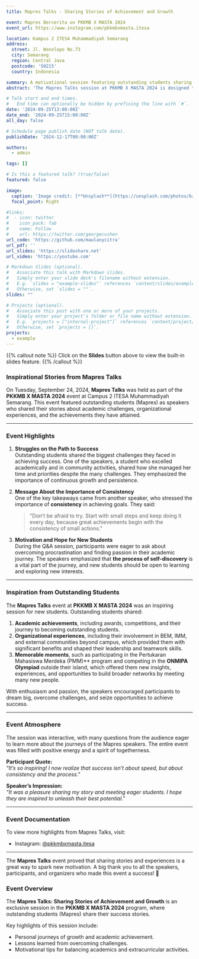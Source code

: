```yaml
---
title: Mapres Talks - Sharing Stories of Achievement and Growth

event: Mapres Bercerita on PKKMB X MASTA 2024
event_url: https://www.instagram.com/pkkmbxmasta.itesa

location: Kampus 2 ITESA Muhammadiyah Semarang
address:
  street: Jl. Wonolopo No.73
  city: Semarang
  region: Central Java
  postcode: '50215'
  country: Indonesia

summary: A motivational session featuring outstanding students sharing their success stories and achievements.
abstract: 'The Mapres Talks session at PKKMB X MASTA 2024 is designed to inspire new students by showcasing stories of perseverance, growth, and achievement. Selected outstanding students (Mapres) will share their journeys, struggles, and milestones, providing valuable insights to help freshmen navigate their academic and personal paths.'

# Talk start and end times.
#   End time can optionally be hidden by prefixing the line with `#`.
date: '2024-09-25T13:00:00Z'
date_end: '2024-09-25T15:00:00Z'
all_day: false

# Schedule page publish date (NOT talk date).
publishDate: '2024-12-17T00:00:00Z'

authors:
  - admin

tags: []

# Is this a featured talk? (true/false)
featured: false

image:
  caption: 'Image credit: [**Unsplash**](https://unsplash.com/photos/bzdhc5b3Bxs)'
  focal_point: Right

#links:
#  - icon: twitter
#    icon_pack: fab
#    name: Follow
#    url: https://twitter.com/georgecushen
url_code: 'https://github.com/maulanycitra'
url_pdf: ''
url_slides: 'https://slideshare.net'
url_video: 'https://youtube.com'

# Markdown Slides (optional).
#   Associate this talk with Markdown slides.
#   Simply enter your slide deck's filename without extension.
#   E.g. `slides = "example-slides"` references `content/slides/example-slides.md`.
#   Otherwise, set `slides = ""`.
slides: ""

# Projects (optional).
#   Associate this post with one or more of your projects.
#   Simply enter your project's folder or file name without extension.
#   E.g. `projects = ["internal-project"]` references `content/project/deep-learning/index.md`.
#   Otherwise, set `projects = []`.
projects:
  - example
---
```


{{% callout note %}}
Click on the **Slides** button above to view the built-in slides feature.
{{% /callout %}}

### Inspirational Stories from Mapres Talks  
On Tuesday, September 24, 2024, **Mapres Talks** was held as part of the **PKKMB X MASTA 2024** event at Campus 2 ITESA Muhammadiyah Semarang. This event featured outstanding students (Mapres) as speakers who shared their stories about academic challenges, organizational experiences, and the achievements they have attained.  

---

### Event Highlights  

1. **Struggles on the Path to Success**  
   Outstanding students shared the biggest challenges they faced in achieving success. One of the speakers, a student who excelled academically and in community activities, shared how she managed her time and priorities despite the many challenges. They emphasized the importance of continuous growth and persistence.  

2. **Message About the Importance of Consistency**  
   One of the key takeaways came from another speaker, who stressed the importance of **consistency** in achieving goals. They said:  
   > "Don’t be afraid to try. Start with small steps and keep doing it every day, because great achievements begin with the consistency of small actions."  

3. **Motivation and Hope for New Students**  
   During the Q&A session, participants were eager to ask about overcoming procrastination and finding passion in their academic journey. The speakers emphasized that **the process of self-discovery** is a vital part of the journey, and new students should be open to learning and exploring new interests.  

---

### Inspiration from Outstanding Students  
The **Mapres Talks** event at **PKKMB X MASTA 2024** was an inspiring session for new students. Outstanding students shared:  
1. **Academic achievements**, including awards, competitions, and their journey to becoming outstanding students.  
2. **Organizational experiences**, including their involvement in BEM, IMM, and external communities beyond campus, which provided them with significant benefits and shaped their leadership and teamwork skills.  
3. **Memorable moments**, such as participating in the Pertukaran Mahasiswa Merdeka (PMM)** program and competing in the **ONMIPA Olympiad** outside their island, which offered them new insights, experiences, and opportunities to build broader networks by meeting many new people.  

With enthusiasm and passion, the speakers encouraged participants to dream big, overcome challenges, and seize opportunities to achieve success.  

---

### Event Atmosphere  
The session was interactive, with many questions from the audience eager to learn more about the journeys of the Mapres speakers. The entire event was filled with positive energy and a spirit of togetherness.  

**Participant Quote:**  
*"It’s so inspiring! I now realize that success isn’t about speed, but about consistency and the process."*  

**Speaker’s Impression:**  
*"It was a pleasure sharing my story and meeting eager students. I hope they are inspired to unleash their best potential."*  

---

### Event Documentation  
To view more highlights from Mapres Talks, visit:  
- Instagram: [@pkkmbxmasta.itesa](https://www.instagram.com/pkkmbxmasta.itesa)  

---

The **Mapres Talks** event proved that sharing stories and experiences is a great way to spark new motivation. A big thank you to all the speakers, participants, and organizers who made this event a success! 🎉 

### Event Overview  
The **Mapres Talks: Sharing Stories of Achievement and Growth** is an exclusive session in the **PKKMB X MASTA 2024** program, where outstanding students (Mapres) share their success stories.  

Key highlights of this session include:  
- Personal journeys of growth and academic achievement.  
- Lessons learned from overcoming challenges.  
- Motivational tips for balancing academics and extracurricular activities.  
